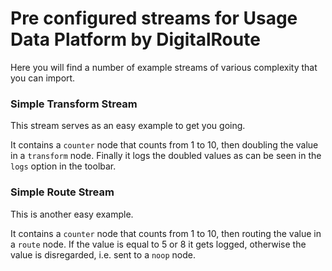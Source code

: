 # Pre configured streams for Usage Data Platform by DigitalRoute

Here you will find a number of example streams of various complexity that you can import.

### Simple Transform Stream

This stream serves as an easy example to get you going.

It contains a `counter` node that counts from 1 to 10, then doubling the value in a `transform` node. Finally it logs the doubled values as can be seen in the `logs` option in the toolbar.

### Simple Route Stream

This is another easy example.

It contains a `counter` node that counts from 1 to 10, then routing the value in a `route` node. If the value is equal to 5 or 8 it gets logged, otherwise the value is disregarded, i.e. sent to a `noop` node.